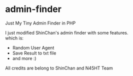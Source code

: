 # admin-finder
Just My Tiny Admin Finder in PHP

I just modified ShinChan's admin finder with some features.\
which is:

- Random User Agent
- Save Result to txt file
- and more :)

All credits are belong to ShinChan and N45HT Team
